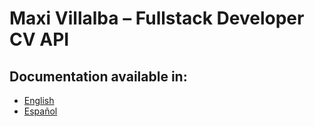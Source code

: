# Maxi Villalba – Fullstack Developer CV API

## Documentation available in:

- [English](./docs/README.en.md)
- [Español](./docs/README.es.md)
